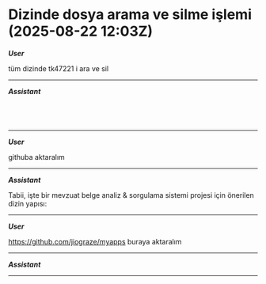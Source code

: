 <!-- Generated by SpecStory -->

# Dizinde dosya arama ve silme işlemi (2025-08-22 12:03Z)

_**User**_

tüm dizinde tk47221 i ara ve sil

---

_**Assistant**_


```

```

```

```

```

```

```

```


---

_**User**_

githuba aktaralım

---

_**Assistant**_

Tabii, işte bir mevzuat belge analiz & sorgulama sistemi projesi için önerilen dizin yapısı:





---

_**User**_

https://github.com/jiograze/myapps buraya aktaralım

---

_**Assistant**_



---

